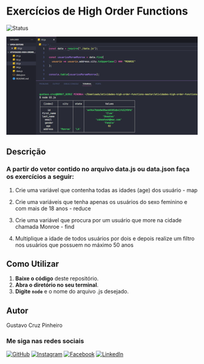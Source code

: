 # Exercícios de High Order Functions

![Status](http://img.shields.io/static/v1?label=Status&message=Finalizado&color=GREEN&style=for-the-badge)

![Demonstração da Aplicação](./assets/demo.png)

## Descrição
### A partir do vetor contido no arquivo data.js ou data.json faça os exercícios a seguir:

1. Crie uma variável que contenha todas as idades (age) dos usuário - map

2. Crie uma variáveis que tenha apenas os usuários do sexo feminino e com mais de 18 anos - reduce

3. Crie uma variável que procura por um usuário que more na cidade chamada Monroe - find

4. Multiplique a idade de todos usuários por dois e depois realize um filtro nos usuários que possuem no máximo 50 anos

## Como Utilizar

1. **Baixe o código** deste repositório.
2. **Abra o diretório no seu terminal**.
3. **Digite `node`** e o nome do arquivo .js desejado.

## Autor

Gustavo Cruz Pinheiro

### Me siga nas redes sociais

<a href="https://github.com/Gustavo-Cruz-Pinheiro">![GitHub](https://img.shields.io/badge/github-%23121011.svg?style=for-the-badge&logo=github&logoColor=white)</a>
<a href="https://www.instagram.com/gusttavo.cruz_">![Instagram](https://img.shields.io/badge/Instagram-%23E4405F.svg?style=for-the-badge&logo=Instagram&logoColor=white)</a>
<a href="https://www.facebook.com/gustavocruzpinheiro">![Facebook](https://img.shields.io/badge/Facebook-%231877F2.svg?style=for-the-badge&logo=Facebook&logoColor=white)</a>
<a href="https://www.linkedin.com/in/gustavo-cruz-pinheiro-61b852217/">![LinkedIn](https://img.shields.io/badge/linkedin-%230077B5.svg?style=for-the-badge&logo=linkedin&logoColor=white)</a>
